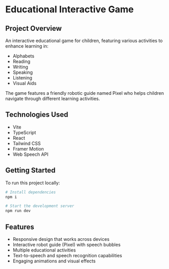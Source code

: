 
# Educational Interactive Game

## Project Overview

An interactive educational game for children, featuring various activities to enhance learning in:
- Alphabets
- Reading
- Writing
- Speaking
- Listening
- Visual Aids

The game features a friendly robotic guide named Pixel who helps children navigate through different learning activities.

## Technologies Used

- Vite
- TypeScript
- React
- Tailwind CSS
- Framer Motion
- Web Speech API

## Getting Started

To run this project locally:

```sh
# Install dependencies
npm i

# Start the development server
npm run dev
```

## Features

- Responsive design that works across devices
- Interactive robot guide (Pixel) with speech bubbles
- Multiple educational activities
- Text-to-speech and speech recognition capabilities
- Engaging animations and visual effects

